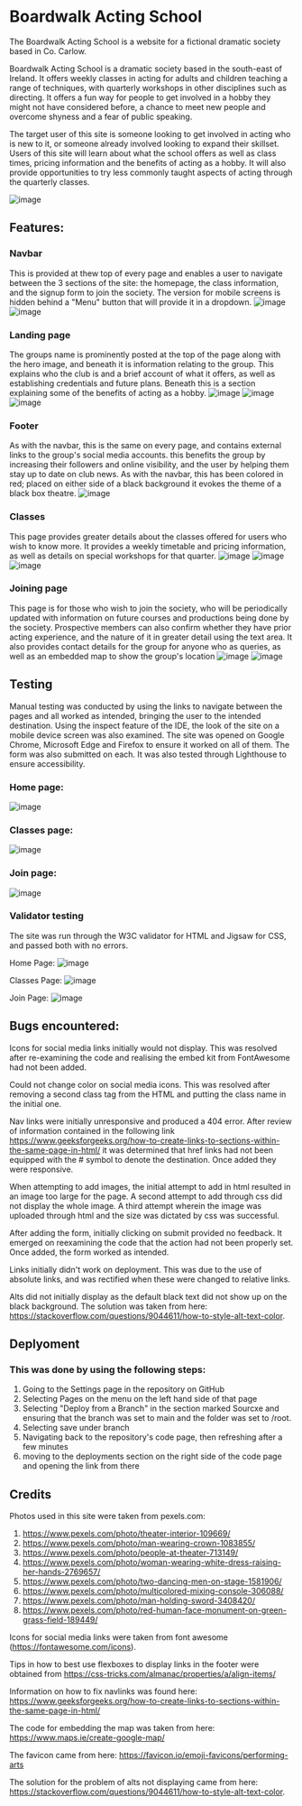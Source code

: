 # Boardwalk Acting School
The Boardwalk Acting School is a website for a fictional dramatic society based in Co. Carlow.

Boardwalk Acting School is a dramatic society based in the south-east of Ireland. It offers weekly classes in acting for adults and children teaching a range of techniques, with quarterly workshops in other disciplines such as directing. It offers a fun way for people to get involved in a hobby they might not have considered before, a chance to meet new people and overcome shyness and a fear of public speaking.

The target user of this site is someone looking to get involved in acting who is new to it, or someone already involved looking to expand their skillset. Users of this site will learn about what the school offers as well as class times, pricing information and the benefits of acting as a hobby. It will also provide opportunities to try less commonly taught aspects of acting through the quarterly classes.

![image](https://github.com/HughKeenan/boardwalk/assets/160536272/136dfdec-0512-4551-b285-18f175523f9a)

## Features:
### Navbar
This is provided at thew top of every page and enables a user to navigate between the 3 sections of the site: the homepage, the class information, and the signup form to join the society. The version for mobile screens is hidden behind a "Menu" button that will provide it in a dropdown. 
![image](https://github.com/HughKeenan/boardwalk/assets/160536272/a11a637d-d6cf-41e8-b9b7-8669ac1e1faf)
![image](https://github.com/HughKeenan/boardwalk/assets/160536272/d9eeea91-ed24-4daf-8a68-bc60b22295a9)

### Landing page
The groups name is prominently posted at the top of the page along with the hero image, and beneath it is information relating to the group. This explains who the club is and a brief account of what it offers, as well as establishing credentials and future plans. Beneath this is a section explaining some of the benefits of acting as a hobby.
![image](https://github.com/HughKeenan/boardwalk/assets/160536272/70d87639-8341-4d9b-8344-7cbcc9be2536)
![image](https://github.com/HughKeenan/boardwalk/assets/160536272/c737938d-ba83-428c-93ff-ce07aeff248f)
![image](https://github.com/HughKeenan/boardwalk/assets/160536272/32673d16-1e4e-4189-99de-201468d90793)

### Footer
As with the navbar, this is the same on every page, and contains external links to the group's social media accounts. this benefits the group by increasing their followers and online visibility, and the user by helping them stay up to date on club news. As with the navbar, this has been colored in red; placed on either side of a black background it evokes the theme of a black box theatre.
![image](https://github.com/HughKeenan/boardwalk/assets/160536272/d48f77b7-b09d-4e31-b83f-24c391ab830b)


### Classes
This page provides greater details about the classes offered for users who wish to know more. It provides a weekly timetable and pricing information, as well as details on special workshops for that quarter.
![image](https://github.com/HughKeenan/boardwalk/assets/160536272/0cc8c370-18c9-40ae-bf33-ce169bfae25a)
![image](https://github.com/HughKeenan/boardwalk/assets/160536272/a8af1019-3c3c-4def-b9b5-2fae12f40e83)
![image](https://github.com/HughKeenan/boardwalk/assets/160536272/a1c82ef0-b09b-4156-ad84-970fc1fec58d)

### Joining page
This page is for those who wish to join the society, who will be periodically updated with information on future courses and productions being done by the society. Prospective members can also confirm whether they have prior acting experience, and the nature of it in greater detail using the text area. It also provides contact details for the group for anyone who as queries, as well as an embedded map to show the group's location
![image](https://github.com/HughKeenan/boardwalk/assets/160536272/2e73aa59-ff1c-48be-82c8-39d41b5c88db)
![image](https://github.com/HughKeenan/boardwalk/assets/160536272/a5622fca-7ae0-4a5e-80cf-13a3a2e82a26)

## Testing
Manual testing was conducted by using the links to navigate between the pages and all worked as intended, bringing the user to the intended destination. Using the inspect feature of the IDE, the look of the site on a mobile device screen was also examined. The site was opened on Google Chrome, Microsoft Edge and Firefox to ensure it worked on all of them. The form was also submitted on each. It was also tested through Lighthouse to ensure accessibility.

### Home page:
![image](https://github.com/HughKeenan/boardwalk/assets/160536272/8e974d1d-1e12-4acb-a329-40fa8d1b76de)

### Classes page:
![image](https://github.com/HughKeenan/boardwalk/assets/160536272/00a0a6b5-27da-434e-9690-8a6d259a3861)

### Join page:
![image](https://github.com/HughKeenan/boardwalk/assets/160536272/1be62b8c-a686-4dd0-b0b3-104818e0251f)

### Validator testing
The site was run through the W3C validator for HTML and Jigsaw for CSS, and passed both with no errors.

Home Page:
![image](https://github.com/HughKeenan/boardwalk/assets/160536272/a5663530-c25a-4d34-b59e-cb0606669817)

Classes Page:
![image](https://github.com/HughKeenan/boardwalk/assets/160536272/3159bdee-baf3-4891-b74e-01a0a5191598)

Join Page:
![image](https://github.com/HughKeenan/boardwalk/assets/160536272/1ebc89dc-8840-4d1d-a043-7af776c379c2)

## Bugs encountered:
Icons for social media links initially would not display. This was resolved after re-examining the code and realising the embed kit from FontAwesome had not been added.

Could not change color on social media icons. This was resolved after removing a second class tag from the HTML and putting the class name in the initial one.

Nav links were initially unresponsive and produced a 404 error. After review of information contained in the following link https://www.geeksforgeeks.org/how-to-create-links-to-sections-within-the-same-page-in-html/ it was determined that href links had not been equipped with the # symbol to denote the destination. Once added they were responsive.

When attempting to add images, the initial attempt to add in html resulted in an image too large for the page. A second attempt to add through css did not display the whole image. A third attempt wherein the image was uploaded through html and the size was dictated by css was successful.

After adding the form, initially clicking on submit provided no feedback. It emerged on reexamining the code that the action had not been properly set. Once added, the form worked as intended.

Links initially didn't work on deployment. This was due to the use of absolute links, and was rectified when these were changed to relative links.

Alts did not initially display as the default black text did not show up on the black background. The solution was taken from here: https://stackoverflow.com/questions/9044611/how-to-style-alt-text-color.

## Deplyoment
### This was done by using the following steps:
1. Going to the Settings page in the repository on GitHub
2. Selecting Pages on the menu on the left hand side of that page
3. Selecting "Deploy from a Branch" in the section marked Sourcxe and ensuring that the branch was set to main and the folder was set to /root.
4. Selecting save under branch
5. Navigating back to the repository's code page, then refreshing after a few minutes
6. moving to the deployments section on the right side of the code page and opening the link from there

## Credits
Photos used in this site were taken from pexels.com:
1. https://www.pexels.com/photo/theater-interior-109669/
2. https://www.pexels.com/photo/man-wearing-crown-1083855/
3. https://www.pexels.com/photo/people-at-theater-713149/
4. https://www.pexels.com/photo/woman-wearing-white-dress-raising-her-hands-2769657/
5. https://www.pexels.com/photo/two-dancing-men-on-stage-1581906/
6. https://www.pexels.com/photo/multicolored-mixing-console-306088/
7. https://www.pexels.com/photo/man-holding-sword-3408420/
8. https://www.pexels.com/photo/red-human-face-monument-on-green-grass-field-189449/

Icons for social media links were taken from font awesome (https://fontawesome.com/icons).

Tips in how to best use flexboxes to display links in the footer were obtained from https://css-tricks.com/almanac/properties/a/align-items/

Information on how to fix navlinks was found here: https://www.geeksforgeeks.org/how-to-create-links-to-sections-within-the-same-page-in-html/

The code for embedding the map was taken from here: https://www.maps.ie/create-google-map/

The favicon came from here: https://favicon.io/emoji-favicons/performing-arts

The solution for the problem of alts not displaying came from here: https://stackoverflow.com/questions/9044611/how-to-style-alt-text-color.
